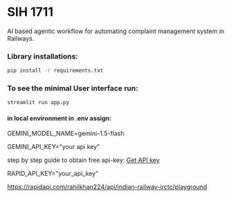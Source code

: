 # SIH 1711
AI based agentic workflow for automating complaint management system in Railways. 

### Library installations: 
```bash
pip install -r requirements.txt
```
### To see the minimal User interface run: 
```bash
streamlit run app.py
```
#### in local environment in .env assign: 
GEMINI_MODEL_NAME=gemini-1.5-flash

GEMINI_API_KEY="your api key"

step by step guide to obtain free api-key: [Get API key](https://www.linkedin.com/pulse/step-by-step-guide-using-google-gemini-free-api-calls-image-text-y3noc/)

RAPID_API_KEY="your_api_key" 

https://rapidapi.com/rahilkhan224/api/indian-railway-irctc/playground